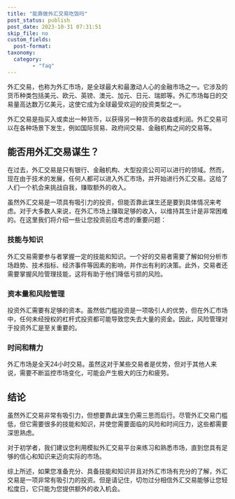 ```yaml
---
title: "能靠做外汇交易吃饭吗"
post_status: publish
post_date: 2023-10-31 07:31:51
skip_file: no
custom_fields: 
  post-format: 
taxonomy:
  category:
        - "faq"
---
```


外汇交易，也称为外汇市场，是全球最大和最激动人心的金融市场之一。它涉及的货币种类包括美元、欧元、英镑、澳元、加元、日元、瑞郎等。外汇市场每日的交易量高达数万亿美元，这使它成为全球最受欢迎的投资类型之一。

外汇交易是指买入或卖出一种货币，以获得另一种货币的收益或利润。外汇交易可以在各种场景下发生，例如国际贸易、政府间交易、金融机构之间的交易等。

## 能否用外汇交易谋生？

在过去，外汇交易是只有银行、金融机构、大型投资公司可以进行的领域。然而，现在由于技术的发展，任何人都可以进入外汇市场，并开始进行外汇交易。这给了人们一个机会来挑战自我，赚取额外的收入。

虽然外汇交易是一项具有吸引力的投资，但能否靠此谋生还是要到具体情况来考虑。对于大多数人来说，在外汇市场上赚取足够的收入，以维持其生计是非常困难的。在这里我们将介绍一些让您投资前应考虑的重要问题：

### 技能与知识

外汇交易需要参与者掌握一定的技能和知识。一个好的交易者需要了解如何分析市场趋势、技术指标、经济事件等因素的影响，并作出有利的决策。此外，交易者还需要掌握风险管理技能，这将有助于他们降低亏损的风险。

### 资本量和风险管理

投资外汇需要有足够的资本。虽然低门槛投资是一项吸引人的优势，但在外汇市场中，任何未经授权的杠杆式投资都可能导致您失去大量的资金。因此，风险管理对于投资外汇是至关重要的。

### 时间和精力

外汇市场是全天24小时交易。虽然这对于某些交易者是优势，但对于其他人来说，需要不断监控市场变化，可能会产生极大的压力和疲劳。

## 结论

虽然外汇交易非常有吸引力，但想要靠此谋生仍需三思而后行。尽管外汇交易门槛低，但它需要很多的技能和知识，并使您需要面临的风险和时间压力，这些都需要深思熟虑。

对于初学者，我们建议您利用模拟外汇交易平台来练习和熟悉市场，直到您具有足够的信心和知识来迈向实际的市场。

综上所述，如果您准备充分、具备技能和知识并且对外汇市场有充分的了解，外汇交易是一项非常有吸引力的投资。但是请记住，切勿过分相信外汇交易能够让您轻松度日，它只能为您提供额外的收入机会。
